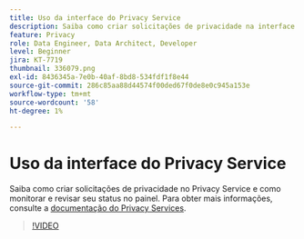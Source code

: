 ```yaml
---
title: Uso da interface do Privacy Service
description: Saiba como criar solicitações de privacidade na interface do usuário e monitorar/revisar o status no painel.
feature: Privacy
role: Data Engineer, Data Architect, Developer
level: Beginner
jira: KT-7719
thumbnail: 336079.png
exl-id: 8436345a-7e0b-40af-8bd8-534fdf1f8e44
source-git-commit: 286c85aa88d44574f00ded67f0de8e0c945a153e
workflow-type: tm+mt
source-wordcount: '58'
ht-degree: 1%

---
```



# Uso da interface do Privacy Service

Saiba como criar solicitações de privacidade no Privacy Service e como monitorar e revisar seu status no painel. Para obter mais informações, consulte a [documentação do Privacy Services](https://experienceleague.adobe.com/docs/experience-platform/privacy/home.html?lang=pt-BR).

>[!VIDEO](https://video.tv.adobe.com/v/336079?learn=on&enablevpops)
